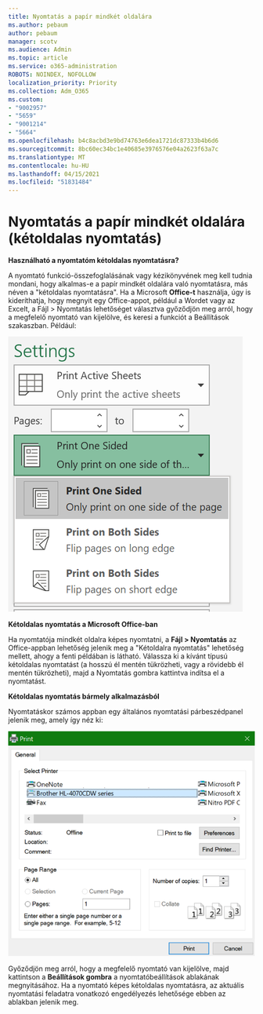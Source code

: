 ```yaml
---
title: Nyomtatás a papír mindkét oldalára
ms.author: pebaum
author: pebaum
manager: scotv
ms.audience: Admin
ms.topic: article
ms.service: o365-administration
ROBOTS: NOINDEX, NOFOLLOW
localization_priority: Priority
ms.collection: Adm_O365
ms.custom:
- "9002957"
- "5659"
- "9001214"
- "5664"
ms.openlocfilehash: b4c8acbd3e9bd74763e6dea1721dc87333b4b6d6
ms.sourcegitcommit: 8bc60ec34bc1e40685e3976576e04a2623f63a7c
ms.translationtype: MT
ms.contentlocale: hu-HU
ms.lasthandoff: 04/15/2021
ms.locfileid: "51831484"
---
```

# <a name="printing-on-both-sides-of-paper-duplex-printing"></a>Nyomtatás a papír mindkét oldalára (kétoldalas nyomtatás)

**Használható a nyomtatóm kétoldalas nyomtatásra?**

A nyomtató funkció-összefoglalásának vagy kézikönyvének meg kell tudnia mondani, hogy alkalmas-e a papír mindkét oldalára való nyomtatásra, más néven a "kétoldalas nyomtatásra". Ha a Microsoft **Office-t** használja, úgy is kideríthatja, hogy megnyit egy Office-appot, például a Wordet vagy az Excelt, a Fájl > Nyomtatás lehetőséget választva győződjön meg arról, hogy a megfelelő nyomtató van kijelölve, és keresi a funkciót a Beállítások szakaszban. Például: 

![Nyomtatóbeállítások](media/print-settings.png)

**Kétoldalas nyomtatás a Microsoft Office-ban**

Ha nyomtatója mindkét oldalra képes nyomtatni, a **Fájl > Nyomtatás** az Office-appban lehetőség jelenik meg a "Kétoldalra nyomtatás" lehetőség mellett, ahogy a fenti példában is látható.  Válassza ki a kívánt típusú kétoldalas nyomtatást (a hosszú él  mentén tükrözheti, vagy a rövidebb él mentén tükrözheti), majd a Nyomtatás gombra kattintva indítsa el a nyomtatást.

**Kétoldalas nyomtatás bármely alkalmazásból**

Nyomtatáskor számos appban egy általános nyomtatási párbeszédpanel jelenik meg, amely így néz ki: 

![Nyomtatás párbeszédpanel](media/print-dialog.png)

Győződjön meg arról, hogy a megfelelő nyomtató van kijelölve, majd kattintson a **Beállítások gombra** a nyomtatóbeállítások ablakának megnyitásához. Ha a nyomtató képes kétoldalas nyomtatásra, az aktuális nyomtatási feladatra vonatkozó engedélyezés lehetősége ebben az ablakban jelenik meg.
